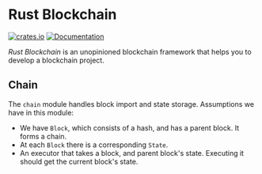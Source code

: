 # Rust Blockchain

[![crates.io](https://img.shields.io/crates/v/blockchain.svg)](https://crates.io/crates/blockchain)
[![Documentation](https://docs.rs/blockchain/badge.svg)](https://docs.rs/blockchain)

*Rust Blockchain* is an unopinioned blockchain framework that helps
you to develop a blockchain project.

## Chain

The `chain` module handles block import and state storage. Assumptions
we have in this module:

* We have `Block`, which consists of a hash, and has a parent
  block. It forms a chain.
* At each `Block` there is a corresponding `State`.
* An executor that takes a block, and parent block's state. Executing
  it should get the current block's state.
